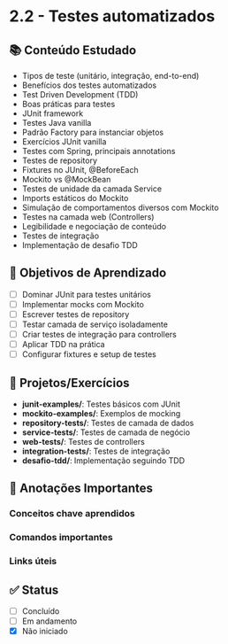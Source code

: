 # 2.2 - Testes automatizados

## 📚 Conteúdo Estudado
- Tipos de teste (unitário, integração, end-to-end)
- Benefícios dos testes automatizados
- Test Driven Development (TDD)
- Boas práticas para testes
- JUnit framework
- Testes Java vanilla
- Padrão Factory para instanciar objetos
- Exercícios JUnit vanilla
- Testes com Spring, principais annotations
- Testes de repository
- Fixtures no JUnit, @BeforeEach
- Mockito vs @MockBean
- Testes de unidade da camada Service
- Imports estáticos do Mockito
- Simulação de comportamentos diversos com Mockito
- Testes na camada web (Controllers)
- Legibilidade e negociação de conteúdo
- Testes de integração
- Implementação de desafio TDD

## 🎯 Objetivos de Aprendizado
- [ ] Dominar JUnit para testes unitários
- [ ] Implementar mocks com Mockito
- [ ] Escrever testes de repository
- [ ] Testar camada de serviço isoladamente
- [ ] Criar testes de integração para controllers
- [ ] Aplicar TDD na prática
- [ ] Configurar fixtures e setup de testes

## 🔧 Projetos/Exercícios
- **junit-examples/**: Testes básicos com JUnit
- **mockito-examples/**: Exemplos de mocking
- **repository-tests/**: Testes de camada de dados
- **service-tests/**: Testes de camada de negócio
- **web-tests/**: Testes de controllers
- **integration-tests/**: Testes de integração
- **desafio-tdd/**: Implementação seguindo TDD

## 📝 Anotações Importantes
### Conceitos chave aprendidos


### Comandos importantes


### Links úteis



## ✅ Status
- [ ] Concluído
- [ ] Em andamento
- [x] Não iniciado
